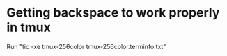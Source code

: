 # Getting backspace to work properly in tmux

Run "tic -xe tmux-256color tmux-256color.terminfo.txt"

